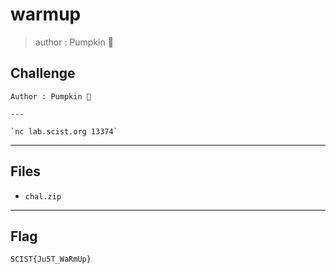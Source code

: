 # warmup
> author : Pumpkin 🎃

## Challenge
```
Author : Pumpkin 🎃

---

`nc lab.scist.org 13374`
```

---
## Files
- `chal.zip`

---
## Flag
```
SCIST{Ju5T_WaRmUp}
```
